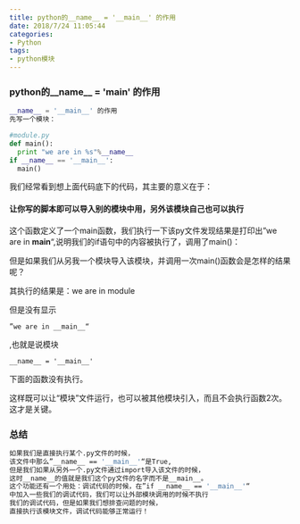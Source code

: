 ```yaml
---
title: python的__name__ = '__main__' 的作用
date: 2018/7/24 11:05:44
categories: 
- Python
tags: 
- python模块
---
```


### python的__name__ = '__main__' 的作用

```python
__name__ = '__main__' 的作用
先写一个模块：

#module.py
def main():
  print "we are in %s"%__name__
if __name__ == '__main__':
  main()
```

我们经常看到想上面代码底下的代码，其主要的意义在于：

#### **让你写的脚本即可以导入别的模块中用，另外该模块自己也可以执行**

这个函数定义了一个main函数，我们执行一下该py文件发现结果是打印出”we are in __main__“,说明我们的if语句中的内容被执行了，调用了main()：

但是如果我们从另我一个模块导入该模块，并调用一次main()函数会是怎样的结果呢？

其执行的结果是：we are in module

但是没有显示

```
”we are in __main__“
```

,也就是说模块

```
__name__ = '__main__' 
```

下面的函数没有执行。

这样既可以让“模块”文件运行，也可以被其他模块引入，而且不会执行函数2次。这才是关键。

<!--more-->

### 总结

```bash
如果我们是直接执行某个.py文件的时候，
该文件中那么”__name__ == '__main__'“是True,
但是我们如果从另外一个.py文件通过import导入该文件的时候，
这时__name__的值就是我们这个py文件的名字而不是__main__。
这个功能还有一个用处：调试代码的时候，在”if __name__ == '__main__'“
中加入一些我们的调试代码，我们可以让外部模块调用的时候不执行
我们的调试代码，但是如果我们想排查问题的时候，
直接执行该模块文件，调试代码能够正常运行！
```

